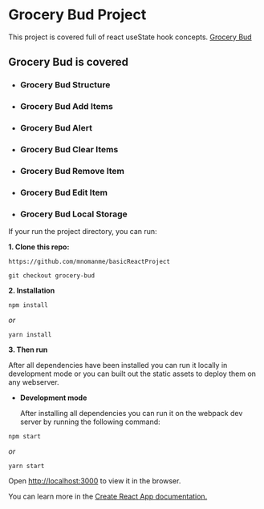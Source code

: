# Grocery Bud Project

This project is covered full of react useState hook concepts. [Grocery Bud]()

## Grocery Bud is covered

- ### Grocery Bud Structure

- ### Grocery Bud Add Items

- ### Grocery Bud Alert

- ### Grocery Bud Clear Items

- ### Grocery Bud Remove Item

- ### Grocery Bud Edit Item

- ### Grocery Bud Local Storage

If your run the project directory, you can run:

**1. Clone this repo:**

```git
https://github.com/mnomanme/basicReactProject
```

```git
git checkout grocery-bud
```

**2. Installation**

```npm
npm install
```

_or_

```yarn
yarn install
```

**3. Then run**

After all dependencies have been installed you can run it locally in development mode or you can built out the static assets to deploy them on any webserver.

- **Development mode**

  After installing all dependencies you can run it on the webpack dev server by running the following command:

```npm
npm start
```

_or_

```yarn
yarn start
```

Open <http://localhost:3000> to view it in the browser.

You can learn more in the [Create React App documentation.](https://create-react-app.dev/docs/getting-started/)
